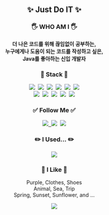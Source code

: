 
<!-- <p align="center">
<img width="550px" src="https://user-images.githubusercontent.com/102283529/226106471-cc61c579-b8c4-401c-8831-76e46e4401d7.png">
</p>
<p align="center"> -->
<h2 align="center"> ✨ Just Do IT ✨ </h2>
<h3 align="center"> 🖐️ WHO AM I 🖐️ </h3>
<h4 align="center" >
더 나은 코드를 위해 끊임없이 공부하는,<br>
누구에게나 도움이 되는 코드를 작성하고 싶은,<br>
Java를 좋아하는 신입 개발자</h4>

<h3 align="center">📕 Stack 📕</h3>
<p align="center">
  <img src="https://img.shields.io/badge/Java-007396?style=flat&logo=java&logoColor=white"/>&nbsp
  <img src="https://img.shields.io/badge/JavaScript-f7df1e?style=flat&logo=javascript&logoColor=white"/></a>&nbsp
  <img src="https://img.shields.io/badge/HTML5-E34F26?style=flat&logo=html5&logoColor=white">&nbsp
  <img src="https://img.shields.io/badge/CSS-1572B6?style=flat&logo=css3&logoColor=white">&nbsp
  <img src="https://img.shields.io/badge/ORACLE-F80000?style=flat&logo=ORACLE&logoColor=white">&nbsp
  <img src="https://img.shields.io/badge/MySQL-4479A1?style=flat&logo=MySQL&logoColor=white"/>
  <br>
  <img src="https://img.shields.io/badge/Eclipse-2C2255?style=flat&logo=Eclipse IDE&logoColor=white"/>&nbsp
  <img src="https://img.shields.io/badge/VSCode-007ACC?style=flat&logo=Visual Studio Code&logoColor=white"/>&nbsp
  <img src="https://img.shields.io/badge/IntelliJ-000000?style=flat&logo=IntelliJ IDEA&logoColor=white"/>&nbsp
  <img src="https://img.shields.io/badge/Sourcetree-0052CC?style=flat&logo=Sourcetree&logoColor=white"/>&nbsp
  <img src="https://img.shields.io/badge/Figma-f24e1e?style=flat&logo=figma&logoColor=white"/>
</p>

<h3 align="center">✅ Follow Me ✅</h3>
<p align="center">
  <a href="https://github.com/AyoungJo"><img src="https://img.shields.io/badge/GitHub-181717?style=flat&logo=github&logoColor=white"/>&nbsp
  <a href="https://velog.io/@joajoa"><img src="https://img.shields.io/badge/Velog-11B48A?style=flat&logo=Vimeo&logoColor=white&link=https://velog.io/@joajoa"/></a>&nbsp
   <a href="mailto:joahae0302@gmail.com"><img src="https://img.shields.io/badge/Gmail-d14836?style=flat&logo=Gmail&logoColor=white&link=joahae0302@gmail.com"/></a>
</p>
<h3 align="center">✏️ I Used... ✏️</h3>
<p align="center">
<img src="https://github-readme-stats.vercel.app/api/top-langs/?username=AyoungJo&layout=compact)](https://github.com/AyoungJo/github-readme-stats)">
</p>
<h3 align="center">💜 I Like 💜</h3>
<p align="center">
Purple, Clothes, Shoes <br>
Animal, Sea, Trip<br>
Spring, Sunset, Sunflower, and ...
</p>
<p align="center">
<a href="https://hits.seeyoufarm.com"><img src="https://hits.seeyoufarm.com/api/count/incr/badge.svg?url=https%3A%2F%2Fgithub.com%2FAyoungJo%2FAyoungJo&count_bg=%23D6B6EC&title_bg=%23555555&icon=&icon_color=%23E7E7E7&title=hits&edge_flat=false"/></a>
</p>
<!--
**AyoungJo/AyoungJo** is a ✨ _special_ ✨ repository because its `README.md` (this file) appears on your GitHub profile.

Here are some ideas to get you started:

- 🔭 I’m currently working on ...
- 🌱 I’m currently learning ...
- 👯 I’m looking to collaborate on ...
- 🤔 I’m looking for help with ...
- 💬 Ask me about ...
- 📫 How to reach me: ...
- 😄 Pronouns: ...
- ⚡ Fun fact: ...
-->
